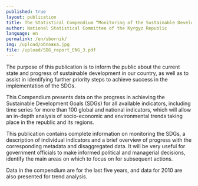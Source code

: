 ```yaml
---
published: true
layout: publication
title: The Statistical Compendium “Monitoring of the Sustainable Development Goal Indicators in the Kyrgyz Republic”
author: National Statistical Committee of the Kyrgyz Republic
language: en
permalink: /en/sbornik/
img: /upload/обложка.jpg
file: /upload/SDG_report_ENG_3.pdf
---
```

The purpose of this publication is to inform the public about the current state and progress of sustainable development in our country, as well as to assist in identifying further priority steps to achieve success in the implementation of the SDGs.

This Compendium presents data on the progress in achieving the Sustainable Development Goals (SDGs) for all available indicators, including time series for more than 100 global and national indicators, which will allow an in-depth analysis of socio-economic and environmental trends taking place in the republic and its regions.

This publication contains complete information on monitoring the SDGs, a description of individual indicators and a brief overview of progress with the corresponding metadata and disaggregated data. It will be very useful for government officials to make informed political and managerial decisions, identify the main areas on which to focus on for subsequent actions.

Data in the compendium are for the last five years, and data for 2010 are also presented for trend analysis.
